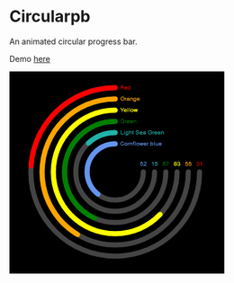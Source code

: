 # Circularpb
An animated circular progress bar.

Demo [here](http://luismedel.com/labs/circularpb/)

![Screenshot](https://raw.githubusercontent.com/luismedel/circularpb/master/screenshot.png "Screenshot")
